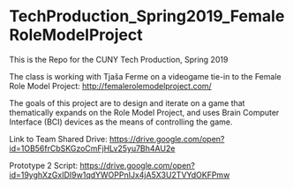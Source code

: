 # TechProduction_Spring2019_FemaleRoleModelProject

This is the Repo for the CUNY Tech Production, Spring 2019

The class is working with Tjaša Ferme on a videogame tie-in to the Female Role Model Project: http://femalerolemodelproject.com/

The goals of this project are to design and iterate on a game that thematically expands on the Role Model Project, and uses Brain Computer Interface (BCI) devices as the means of controlling the game.

Link to Team Shared Drive: https://drive.google.com/open?id=1OB56frCbSKGzoCmFjHLv25yu7Bh4AU2e

Prototype 2 Script: https://drive.google.com/open?id=19yghXzGxIDI9w1qdYWOPPnIJx4jA5X3U2TVYdOKFPmw
